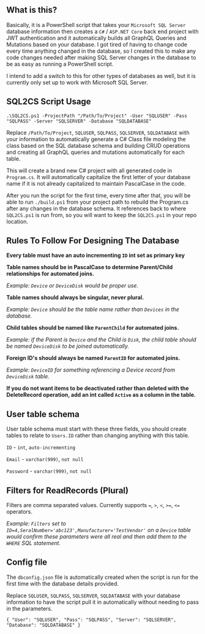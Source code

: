 ## What is this?

Basically, it is a PowerShell script that takes your `Microsoft SQL Server` database information then creates a `C#` / `ASP.NET Core` back end project with JWT authentication and it automatically builds all GraphQL Queries and Mutations based on your database.  I got tired of having to change code every time anything changed in the database, so I created this to make any code changes needed after making SQL Server changes in the database to be as easy as running a PowerShell script.

I intend to add a switch to this for other types of databases as well, but it is currently only set up to work with Microsoft SQL Server.

## SQL2CS Script Usage

`.\SQL2CS.ps1 -ProjectPath "/Path/To/Project" -User "SQLUSER" -Pass "SQLPASS" -Server "SQLSERVER" -Database "SQLDATABASE"`

Replace `/Path/To/Project`, `SQLUSER`, `SQLPASS`, `SQLSERVER`, `SQLDATABASE` with your information to automatically generate a C# Class file modeling the class based on the SQL database schema and building CRUD operations and creating all GraphQL queries and mutations  automatically for each table.

This will create a brand new C# project with all generated code in `Program.cs`. It will automatically capitalize the first letter of your database name if it is not already capitalized to maintain PascalCase in the code.

After you run the script for the first time, every time after that, you will be able to run `./build.ps1` from your project path to rebuild the Program.cs after any changes in the database schema.  It references back to where `SQL2CS.ps1` is run from, so you will want to keep the `SQL2CS.ps1` in your repo location.

## Rules To Follow For Designing The Database

**Every table must have an auto incrementing `ID` int set as primary key**

**Table names should be in PascalCase to determine Parent/Child relationships for automated joins.**

_Example: `Device` or `DeviceDisk` would be proper use._


**Table names should always be singular, never plural.**

_Example: `Device` should be the table name rather than `Devices` in the database._


**Child tables should be named like `ParentChild` for automated joins.**

_Example: if the Parent is `Device` and the Child is `Disk`, the child table should be named `DeviceDisk` to be joined automatically._


**Foreign ID's should always be named `ParentID` for automated joins.**

_Example: `DeviceID` for something referencing a Device record from `DeviceDisk` table._


**If you do not want items to be deactivated rather than deleted with the DeleteRecord operation, add an int called `Active` as a column in the table.**

## User table schema

User table schema must start with these three fields, you should create tables to relate to `Users.ID` rather than changing anything with this table.

`ID` - `int`, `auto-incrementing`

`Email` - `varchar(999)`, `not null`

`Password` - `varchar(999)`, `not null`


## Filters for ReadRecords (Plural)

Filters are comma separated values.  Currently supports `=`, `>`, `<`, `>=`, `<=` operators.

_Example: `Filters` set to `ID=4,SeralNumber='abc123',Manufacturer='TestVendor'` on a `Device` table would confirm these parameters were all real and then add them to the `WHERE` SQL statement._

## Config file

The `dbconfig.json` file is automatically created when the script is run for the first time with the database details provided.

Replace `SQLUSER`, `SQLPASS`, `SQLSERVER`, `SQLDATABASE` with your database information to have the script pull it in automatically without needing to pass in the parameters.

<code>{
    "User": "SQLUSER",
    "Pass": "SQLPASS",
    "Server": "SQLSERVER",
    "Database": "SQLDATABASE"
}</code>
